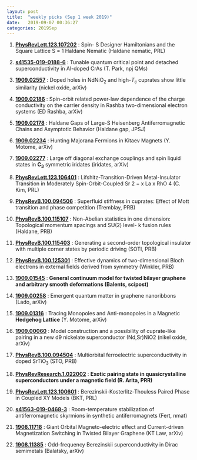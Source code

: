 ```yaml
---
layout: post
title:  "weekly picks (Sep 1 week 2019)"
date:   2019-09-07 00:36:27
categories: 2019Sep
---
```



1. **[PhysRevLett.123.107202](https://link.aps.org/doi/10.1103/PhysRevLett.123.107202)** : Spin- S Designer Hamiltonians and the Square Lattice S = 1 Haldane Nematic (Haldane nematic, PRL)


1. **[s41535-019-0188-6](http://www.nature.com/articles/s41535-019-0188-6)** : Tunable quantum critical point and detached superconductivity in Al-doped CrAs (T. Park, npj QMs)

1. **[1909.02557](http://arxiv.org/abs/1909.02557)** : Doped holes in NdNiO$_2$ and high-$T_c$ cuprates show little similarity (nickel oxide, arXiv)

1. **[1909.02186](http://arxiv.org/abs/1909.02186)** : Spin-orbit related power-law dependence of the charge conductivity on the carrier density in Rashba two-dimensional electron systems (ED Rashba, arXiv)

1. **[1909.02178](http://arxiv.org/abs/1909.02178)** : Haldane Gaps of Large-S Heisenberg Antiferromagnetic Chains and Asymptotic Behavior (Haldane gap, JPSJ)

1. **[1909.02234](http://arxiv.org/abs/1909.02234)** : Hunting Majorana Fermions in Kitaev Magnets (Y. Motome, arXiv)

1. **[1909.02277](http://arxiv.org/abs/1909.02277)** : Large off diagonal exchange couplings and spin liquid states in $\mathbf{C_3}$ symmetric iridates (iridates, arXiv)


1. **[PhysRevLett.123.106401](https://link.aps.org/doi/10.1103/PhysRevLett.123.106401)** : Lifshitz-Transition-Driven Metal-Insulator Transition in Moderately Spin-Orbit-Coupled Sr 2 − x La x RhO 4 (C. Kim, PRL) 

1. **[PhysRevB.100.094506](https://link.aps.org/doi/10.1103/PhysRevB.100.094506)** : Superfluid stiffness in cuprates: Effect of Mott transition and phase competition (Tremblay, PRB)

1. **[PhysRevB.100.115107](https://link.aps.org/doi/10.1103/PhysRevB.100.115107)** : Non-Abelian statistics in one dimension: Topological momentum spacings and SU(2) level- k fusion rules (Haldane, PRB)

1. **[PhysRevB.100.115403](https://link.aps.org/doi/10.1103/PhysRevB.100.115403)** : Generating a second-order topological insulator with multiple corner states by periodic driving (SOTI, PRB)

1. **[PhysRevB.100.125301](https://link.aps.org/doi/10.1103/PhysRevB.100.125301)** : Effective dynamics of two-dimensional Bloch electrons in external fields derived from symmetry (Winkler, PRB)

1. **[1909.01545](http://arxiv.org/abs/1909.01545)** : **General continuum model for twisted bilayer graphene and arbitrary smooth deformations (Balents, scipost)**


1. **[1909.00258](http://arxiv.org/abs/1909.00258)** : Emergent quantum matter in graphene nanoribbons (Lado, arXiv)

1. **[1909.01316](http://arxiv.org/abs/1909.01316)** : Tracing Monopoles and Anti-monopoles in a Magnetic **Hedgehog Lattice** (Y. Motome, arXiv)

1. **[1909.00060](http://arxiv.org/abs/1909.00060)** : Model construction and a possibility of cuprate-like pairing in a new d9 nickelate superconductor (Nd,Sr)NiO2 (nikel oxide, arXiv)

1. **[PhysRevB.100.094504](https://journals.aps.org/prb/abstract/10.1103/PhysRevB.100.094504)** : Multiorbital ferroelectric superconductivity in doped SrTiO$_3$ (STO, PRB)

1. **[PhysRevResearch.1.022002](https://journals.aps.org/prresearch/pdf/10.1103/PhysRevResearch.1.022002)** : **Exotic pairing state in quasicrystalline superconductors under a magnetic field (R. Arita, PRR)**

1. **[PhysRevLett.123.100601](https://journals.aps.org/prl/abstract/10.1103/PhysRevLett.123.100601)** : Berezinskii-Kosterlitz-Thouless Paired Phase in Coupled XY Models (BKT, PRL)


1. **[s41563-019-0468-3](http://www.nature.com/articles/s41563-019-0468-3)** : Room-temperature stabilization of antiferromagnetic skyrmions in synthetic antiferromagnets (Fert, nmat)



1. **[1908.11718](http://arxiv.org/abs/1908.11718)** : Giant Orbital Magneto-electric effect and Current-driven Magnetization Switching in Twisted Bilayer Graphene (KT Law, arXiv)

1. **[1908.11385](http://arxiv.org/abs/1908.11385)** : Odd-frequency Berezinskii superconductivity in Dirac semimetals (Balatsky, arXiv)

